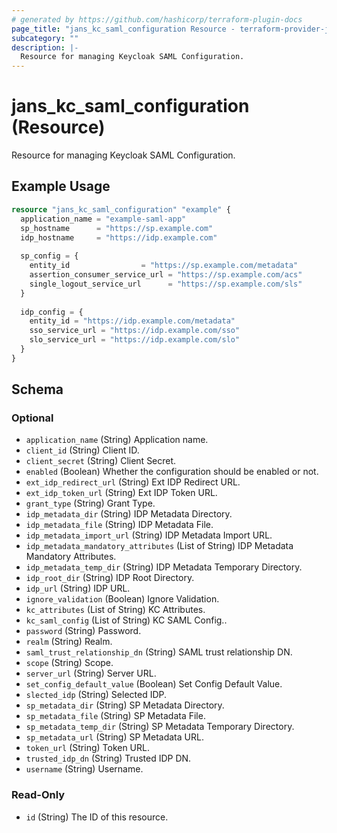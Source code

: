 ```yaml
---
# generated by https://github.com/hashicorp/terraform-plugin-docs
page_title: "jans_kc_saml_configuration Resource - terraform-provider-jans"
subcategory: ""
description: |-
  Resource for managing Keycloak SAML Configuration.
---
```


# jans_kc_saml_configuration (Resource)

Resource for managing Keycloak SAML Configuration.

## Example Usage

```terraform
resource "jans_kc_saml_configuration" "example" {
  application_name = "example-saml-app"
  sp_hostname      = "https://sp.example.com"
  idp_hostname     = "https://idp.example.com"
  
  sp_config = {
    entity_id                = "https://sp.example.com/metadata"
    assertion_consumer_service_url = "https://sp.example.com/acs"
    single_logout_service_url      = "https://sp.example.com/sls"
  }
  
  idp_config = {
    entity_id = "https://idp.example.com/metadata"
    sso_service_url = "https://idp.example.com/sso"
    slo_service_url = "https://idp.example.com/slo"
  }
}
```

<!-- schema generated by tfplugindocs -->
## Schema

### Optional

- `application_name` (String) Application name.
- `client_id` (String) Client ID.
- `client_secret` (String) Client Secret.
- `enabled` (Boolean) Whether the configuration should be enabled or not.
- `ext_idp_redirect_url` (String) Ext IDP Redirect URL.
- `ext_idp_token_url` (String) Ext IDP Token URL.
- `grant_type` (String) Grant Type.
- `idp_metadata_dir` (String) IDP Metadata Directory.
- `idp_metadata_file` (String) IDP Metadata File.
- `idp_metadata_import_url` (String) IDP Metadata Import URL.
- `idp_metadata_mandatory_attributes` (List of String) IDP Metadata Mandatory Attributes.
- `idp_metadata_temp_dir` (String) IDP Metadata Temporary Directory.
- `idp_root_dir` (String) IDP Root Directory.
- `idp_url` (String) IDP URL.
- `ignore_validation` (Boolean) Ignore Validation.
- `kc_attributes` (List of String) KC Attributes.
- `kc_saml_config` (List of String) KC SAML Config..
- `password` (String) Password.
- `realm` (String) Realm.
- `saml_trust_relationship_dn` (String) SAML trust relationship DN.
- `scope` (String) Scope.
- `server_url` (String) Server URL.
- `set_config_default_value` (Boolean) Set Config Default Value.
- `slected_idp` (String) Selected IDP.
- `sp_metadata_dir` (String) SP Metadata Directory.
- `sp_metadata_file` (String) SP Metadata File.
- `sp_metadata_temp_dir` (String) SP Metadata Temporary Directory.
- `sp_metadata_url` (String) SP Metadata URL.
- `token_url` (String) Token URL.
- `trusted_idp_dn` (String) Trusted IDP DN.
- `username` (String) Username.

### Read-Only

- `id` (String) The ID of this resource.
